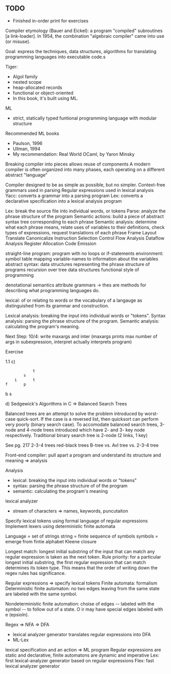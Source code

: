 ## TODO

* Finished in-order print for exercises

Compiler etymology (Bauer and Eickel): a program "compiled" subroutines [a link-loader]. In 1954, the combination "algebraic compiler" came into use (or misuse).

Goal: express the techniques, data structures, algorithms for translating programming languages into executable code.s

Tiger:
* Algol family
* nested scope
* heap-allocated records
* functional or object-oriented
* In this book, it's built using ML.

ML
* strict, statically typed funtional programming language with modular structure

Recommended ML books
* Paulson, 1996
* Ullman, 1994
* My recommendation: Real World OCaml, by Yaron Minsky

Breaking compiler into pieces allows reuse of components
A modern compiler is often organized into many phases, each operating on a different abstract "language"

Compiler designed to be as simple as possible, but no simpler.
Context-free grammars used in parsing
Regular expressions used in lexical analysis
Yacc: converts a grammar into a parsing program
Lex: converts a declarative specification into a lexical analysis program

Lex: break the source file into individual words, or tokens
Parse: analyze the phrase structure of the program
Semantic actions: build a piece of abstract syntax tree corresponding to each phrase
Semantic analysis: determine what each phrase means, relate uses of variables to their definitions, check types of expressions, request translations of each phrase
Frame Layout
Translate
Canonicalize
Instruction Selection
Control Flow Analysis
Dataflow Analysis
Register Allocation
Code Emission

straight-line program: program with no loops or if-statements
environment: symbol table mapping variable-names to information about the variables
abstract syntax: data structures representing the phrase structure of programs
recursion over tree data structures
functional style of programming

denotational semantics
attribute grammars
-> thes are methods for describing what programming languages do.

lexical: of or relating to words or the vocabulary of a langauge as distinguished from its grammar and construction.

Lexical analysis: breaking the input into individual words or "tokens".
Syntax analysis: parsing the phrase structure of the program.
Semantic analysis: calculating the program's meaning.

Next Step: 10/4: write maxargs and inter (maxargs prints max number of args in subexpression, interpret actually interprets program)

Exercise

1.1
c)

                t
            s
        i       t
    f       p
b               s


d) Sedgewick's Algorithms in C => Balanced Search Trees

Balanced trees are an attempt to solve the problem introduced by worst-case quick-sort. If the case is a reversed list, then quicksort can perform very poorly (binary search case). To accomodate balanced search trees, 3-node and 4-node trees introduced which have 2- and 3- key node respectively. Traditional binary search tree is 2-node (2 links, 1 key)

See pg. 217
2-3-4 trees
red-black trees
B-tree vs. Avl tree vs. 2-3-4 tree

Front-end compiler: pull apart a program and understand its structure and meaning => analysis

Analysis
* lexical: breaking the input into individual words or "tokens"
* syntax: parsing the phrase structure of of the program
* semantic: calculating the program's meaning

lexical analyzer
* stream of characters => names, keywords, puncutaiton

Specify lexical tokens using formal language of regular expressions
Implement lexers using deterministic finite automata

Language = set of strings
string = finite sequence of symbols
symbols = emerge from fintie alphabet
Kleene closure

Longest match: longest initial substring of the input that can match any regular expression is taken as the next token.
Rule priority: for a particular longest initial substring, the first regular expression that can match determines its token type. This means that the order of writing down the regex rules has significance.

Regular expressions => specify lexical tokens
Finite automata: formalism 
Deterministic finite automaton: no two edges leaving from the same state are labeled with the same symbol.

Nondeterministic finite automation: choise of edges -- labeled with the symbol -- to follow out of a state. O ir may have special edges labeled with e (epsioln).

Regex => NFA => DFA
- lexical analyzer generator translates regular expressions into DFA
- ML-Lex

lexical specification and an action => ML program
Regular expressions are static and declarative, finite automatons are dynamic and imperative
Lex: first lexical-analyzer generator based on regular expressions
Flex: fast lexical analyzer generator